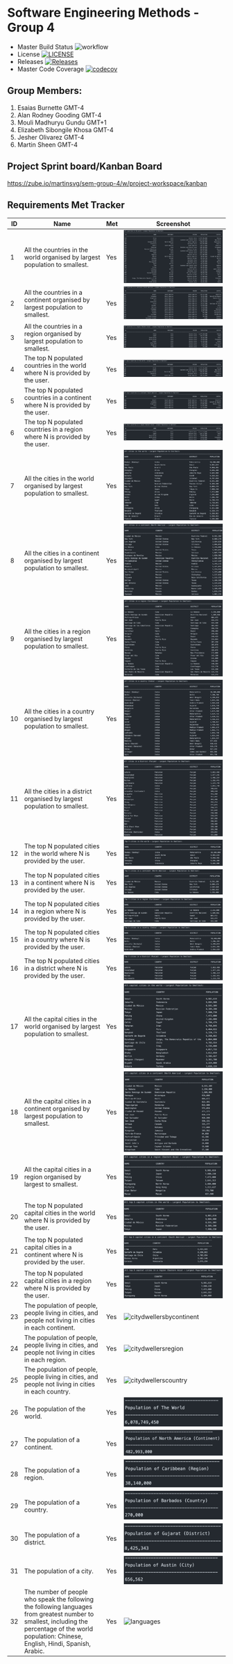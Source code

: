 # Software Engineering Methods - Group 4

- Master Build Status ![workflow](https://github.com/MartinSVG/SEM-Group-4/actions/workflows/main.yml/badge.svg)
- License [![LICENSE](https://img.shields.io/github/license/MartinSVG/SEM-Group-4.svg?style=flat-square)](https://github.com/MartinSVG/SEM-Group-4/blob/master/LICENSE)
- Releases [![Releases](https://img.shields.io/github/release/MartinSVG/SEM-Group-4/all.svg?style=flat-square)](https://github.comMartinSVG/SEM-Group-4/releases)
- Master Code Coverage [![codecov](https://codecov.io/gh/MartinSVG/SEM-Group-4/branch/master/graph/badge.svg?token=XH7XNEQ3RJ)](https://codecov.io/gh/MartinSVG/SEM-Group-4)


## Group Members:
1. Esaias Burnette              GMT-4
2. Alan Rodney Gooding          GMT-4
3. Mouli Madhuryu Gundu         GMT+1
4. Elizabeth Sibongile Khosa    GMT-4
5. Jesher Olivarez              GMT-4
6. Martin Sheen                 GMT-4

## Project Sprint board/Kanban Board 
https://zube.io/martinsvg/sem-group-4/w/project-workspace/kanban

## Requirements Met Tracker

| ID    | Name | Met  | Screenshot |
|-------|------|------|------------|
| 1     | All the countries in the world organised by largest population to smallest. | Yes | ![All Countries Population](/SEM%20Screenshots/Screenshot%202023-04-25%20at%208.30.27%20PM.png) |
| 2     | All the countries in a continent organised by largest population to smallest. | Yes | ![Country Population by Continent](/SEM%20Screenshots/Screenshot%202023-04-25%20at%208.30.49%20PM.png)  |
| 3     | All the countries in a region organised by largest population to smallest. | Yes | ![countriesbyregion](/SEM%20Screenshots/Screenshot%202023-04-25%20at%208.31.04%20PM.png) |
| 4     | The top N populated countries in the world where N is provided by the user.| Yes | ![topNCountries](/SEM%20Screenshots/Screenshot%202023-04-25%20at%208.31.23%20PM.png) |
| 5     | The top N populated countries in a continent where N is provided by the user.| Yes | ![topNcountriesbycontinent](/SEM%20Screenshots/Screenshot%202023-04-25%20at%208.31.33%20PM.png) |
| 6     | The top N populated countries in a region where N is provided by the user. | Yes | ![topNCountriesbyRegion](/SEM%20Screenshots/Screenshot%202023-04-25%20at%208.31.49%20PM.png) |
| 7     | All the cities in the world organised by largest population to smallest. | Yes | ![allcities](/SEM%20Screenshots/Screenshot%202023-04-25%20at%208.32.44%20PM.png)|
| 8     | All the cities in a continent organised by largest population to smallest. | Yes | ![citiesbycontinent](/SEM%20Screenshots/Screenshot%202023-04-25%20at%208.33.42%20PM.png) |
| 9     | All the cities in a region organised by largest population to smallest. | Yes | ![citiesbyregion](/SEM%20Screenshots/Screenshot%202023-04-25%20at%208.34.08%20PM.png)|
| 10    | All the cities in a country organised by largest population to smallest. | Yes | ![citiesbycountry](/SEM%20Screenshots/Screenshot%202023-04-25%20at%208.34.24%20PM.png)|
| 11    | All the cities in a district organised by largest population to smallest. | Yes |![citiesbydistrict](/SEM%20Screenshots/Screenshot%202023-04-25%20at%208.34.42%20PM.png)|
| 12    | The top N populated cities in the world where N is provided by the user. | Yes | ![topNcities](/SEM%20Screenshots/Screenshot%202023-04-25%20at%208.34.54%20PM.png)|
| 13    | The top N populated cities in a continent where N is provided by the user. | Yes | ![topncitiesbycontinent](/SEM%20Screenshots/Screenshot%202023-04-25%20at%208.35.16%20PM.png)|
| 14    | The top N populated cities in a region where N is provided by the user. | Yes |![topNcitiesbyregion](/SEM%20Screenshots/Screenshot%202023-04-25%20at%208.38.53%20PM.png)|
| 15    | The top N populated cities in a country where N is provided by the user. | Yes | ![topncitiesbycountry](/SEM%20Screenshots/Screenshot%202023-04-25%20at%208.39.44%20PM.png)|
| 16    | The top N populated cities in a district where N is provided by the user. | Yes | ![topncitiesbydistrict](/SEM%20Screenshots/Screenshot%202023-04-25%20at%208.39.54%20PM.png)|
| 17    | All the capital cities in the world organised by largest population to smallest. | Yes | ![allcapitalcities](/SEM%20Screenshots/Screenshot%202023-04-25%20at%208.40.09%20PM.png)|
| 18    | All the capital cities in a continent organised by largest population to smallest. | Yes | ![captitalcitiesbycontinent](/SEM%20Screenshots/Screenshot%202023-04-25%20at%208.40.32%20PM.png)|
| 19    | All the capital cities in a region organised by largest to smallest. | Yes | ![capitalcitesbyregion](/SEM%20Screenshots/Screenshot%202023-04-25%20at%208.40.45%20PM.png)|
| 20    | The top N populated capital cities in the world where N is provided by the user. | Yes | ![topncapitalcities](/SEM%20Screenshots/Screenshot%202023-04-25%20at%208.42.50%20PM.png)|
| 21    | The top N populated capital cities in a continent where N is provided by the user. | Yes | ![topncapitalbycontinent](/SEM%20Screenshots/Screenshot%202023-04-25%20at%208.42.59%20PM.png)|
| 22    | The top N populated capital cities in a region where N is provided by the user. | Yes | ![topncapitalbyregion](/SEM%20Screenshots/Screenshot%202023-04-25%20at%208.43.08%20PM.png) |
| 23    | The population of people, people living in cities, and people not living in cities in each continent. | Yes| ![citydwellersbycontinent]() |
| 24    | The population of people, people living in cities, and people not living in cities in each region. | Yes | ![citydwellersregion]() |
| 25    | The population of people, people living in cities, and people not living in cities in each country. | Yes | ![citydwellerscountry]() |
| 26    | The population of the world. | Yes | ![worldpopulation](/SEM%20Screenshots/Screenshot%202023-04-25%20at%208.43.28%20PM.png)
| 27    | The population of a continent. | Yes | ![continentpopulation](/SEM%20Screenshots/Screenshot%202023-04-25%20at%208.43.36%20PM.png)
| 28    | The population of a region. | Yes | ![regionpopulation](/SEM%20Screenshots/Screenshot%202023-04-25%20at%208.43.44%20PM.png)
| 29    | The population of a country. | Yes | ![countrypopulation](/SEM%20Screenshots/Screenshot%202023-04-25%20at%208.43.54%20PM.png)
| 30    | The population of a district. | Yes | ![districtpopulation](/SEM%20Screenshots/Screenshot%202023-04-25%20at%208.44.02%20PM.png)
| 31    | The population of a city. | Yes | ![citypopulation](/SEM%20Screenshots/Screenshot%202023-04-25%20at%208.44.10%20PM.png)
| 32    | The number of people who speak the following the following languages from greatest number to smallest, including the percentage of the world population: Chinese, English, Hindi, Spanish, Arabic. | Yes | ![languages]()

